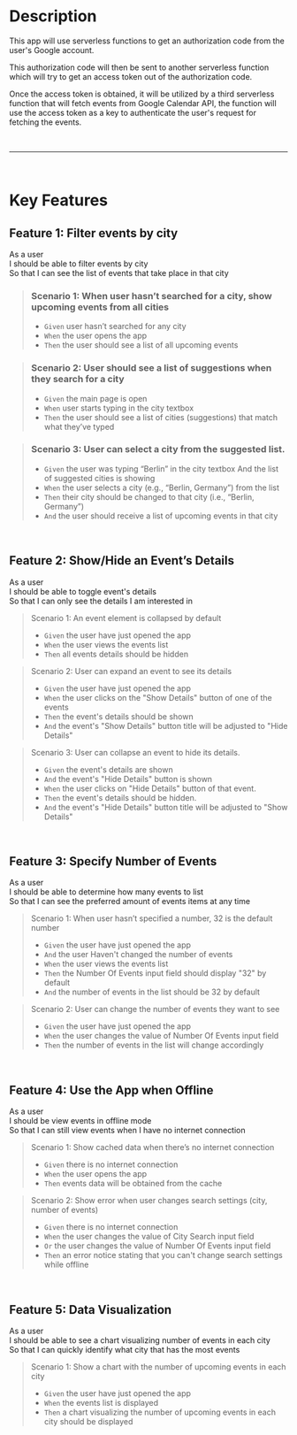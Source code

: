 # **Description**

This app will use serverless functions to get an authorization code from the user's Google account.

This authorization code will then be sent to another serverless function which will try to get an access token out of the authorization code.

Once the access token is obtained, it will be utilized by a third serverless function that will fetch events from Google Calendar API, the function will use the access token as a key to authenticate the user's request for fetching the events.

&nbsp;

---

&nbsp;

# **Key Features**

## **Feature 1: Filter events by city**

As a user<br>
I should be able to filter events by city<br>
So that I can see the list of events that take place in that city<br>

> ### Scenario 1: When user hasn’t searched for a city, show upcoming events from all cities
>
> - `Given` user hasn’t searched for any city
> - `When` the user opens the app
> - `Then` the user should see a list of all upcoming events

> ### Scenario 2: User should see a list of suggestions when they search for a city
>
> - `Given` the main page is open
> - `When` user starts typing in the city textbox
> - `Then` the user should see a list of cities (suggestions) that match what they’ve typed

> ### Scenario 3: User can select a city from the suggested list.
>
> - `Given` the user was typing “Berlin” in the city textbox And the list of suggested cities is showing
> - `When` the user selects a city (e.g., “Berlin, Germany”) from the list
> - `Then` their city should be changed to that city (i.e., “Berlin, Germany”)
> - `And` the user should receive a list of upcoming events in that city

&nbsp;

## **Feature 2: Show/Hide an Event’s Details**

As a user<br>
I should be able to toggle event's details<br>
So that I can only see the details I am interested in<br>

> Scenario 1: An event element is collapsed by default
>
> - `Given` the user have just opened the app
> - `When` the user views the events list
> - `Then` all events details should be hidden

> Scenario 2: User can expand an event to see its details
>
> - `Given` the user have just opened the app
> - `When` the user clicks on the "Show Details" button of one of the events
> - `Then` the event's details should be shown
> - `And` the event's "Show Details" button title will be adjusted to "Hide Details"

> Scenario 3: User can collapse an event to hide its details.
>
> - `Given` the event's details are shown
> - `And` the event's "Hide Details" button is shown
> - `When` the user clicks on "Hide Details" button of that event.
> - `Then` the event's details should be hidden.
> - `And` the event's "Hide Details" button title will be adjusted to "Show Details"

&nbsp;

## **Feature 3: Specify Number of Events**

As a user<br>
I should be able to determine how many events to list<br>
So that I can see the preferred amount of events items at any time<br>

> Scenario 1: When user hasn’t specified a number, 32 is the default number
>
> - `Given` the user have just opened the app
> - `And` the user Haven't changed the number of events
> - `When` the user views the events list
> - `Then` the Number Of Events input field should display "32" by default
> - `And` the number of events in the list should be 32 by default

> Scenario 2: User can change the number of events they want to see
>
> - `Given` the user have just opened the app
> - `When` the user changes the value of Number Of Events input field
> - `Then` the number of events in the list will change accordingly

&nbsp;

## **Feature 4: Use the App when Offline**

As a user<br>
I should be view events in offline mode<br>
So that I can still view events when I have no internet connection<br>

> Scenario 1: Show cached data when there’s no internet connection
>
> - `Given` there is no internet connection
> - `When` the user opens the app
> - `Then` events data will be obtained from the cache

> Scenario 2: Show error when user changes search settings (city, number of events)
>
> - `Given` there is no internet connection
> - `When` the user changes the value of City Search input field
> - `Or` the user changes the value of Number Of Events input field
> - `Then` an error notice stating that you can't change search settings while offline

&nbsp;

## **Feature 5: Data Visualization**

As a user<br>
I should be able to see a chart visualizing number of events in each city <br>
So that I can quickly identify what city that has the most events <br>

> Scenario 1: Show a chart with the number of upcoming events in each city
>
> - `Given` the user have just opened the app
> - `When` the events list is displayed
> - `Then` a chart visualizing the number of upcoming events in each city should be displayed
